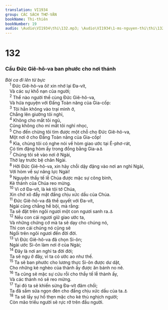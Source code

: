 ```yaml
---
translation: VI1934
group: CÁC SÁCH THƠ-VĂN
bookName: Thi-thiên 
bookNumber: 19
audio: \Audio\VI1934\thi\132.mp3; \Audio\VI1934\1-ms-nguyen-thi\thi\132.mp3
---
```


<div class="title"><h1>132</h1><h3>Cầu Đức Giê-hô-va ban phước cho nơi thánh</h3><i>Bài ca đi lên từ bực</i></div>
<span class="verse thi_132_1"> <sup>1</sup> Đức Giê-hô-va ôi! xin nhớ lại Đa-vít, <br/> Và các sự khổ nạn của người; <br/></span>
<span class="verse thi_132_2"> <sup>2</sup> Thể nào người thề cùng Đức Giê-hô-va, <br/> Và hứa nguyện với Đấng Toàn năng của Gia-cốp: <br/></span>
<span class="verse thi_132_3"> <sup>3</sup> Tôi hẳn không vào trại mình ở, <br/> Chẳng lên giường tôi nghỉ, <br/></span>
<span class="verse thi_132_4"> <sup>4</sup> Không cho mắt tôi ngủ, <br/> Cũng không cho mí mắt tôi nghỉ nhọc, <br/></span>
<span class="verse thi_132_5"> <sup>5</sup> Cho đến chừng tôi tìm được một chỗ cho Đức Giê-hô-va, <br/> Một nơi ở cho Đấng Toàn năng của Gia-cốp! <br/></span>
<span class="verse thi_132_6"> <sup>6</sup> Kìa, chúng tôi có nghe nói về hòm giao ước tại Ê-phơ-rát, <br/> Có tìm đặng hòm ấy trong đồng bằng Gia-a<a data-toggle="tooltip" data-placement="bottom" title="2Su 6:41-42">⚓</a><br/></span>
<span class="verse thi_132_7"> <sup>7</sup> Chúng tôi sẽ vào nơi ở Ngài, <br/> Thờ lạy trước bệ chân Ngài. <br/></span>
<span class="verse thi_132_8"> <sup>8</sup> Hỡi Đức Giê-hô-va, xin hãy chỗi dậy đặng vào nơi an nghỉ Ngài, <br/> Với hòm về sự năng lực Ngài! <br/></span>
<span class="verse thi_132_9"> <sup>9</sup> Nguyện thầy tế lễ Chúa được mặc sự công bình, <br/> Kẻ thánh của Chúa reo mừng. <br/></span>
<span class="verse thi_132_10"> <sup>10</sup> Vì cớ Đa-vít, là kẻ tôi tớ Chúa, <br/> Xin chớ xô đẩy mặt đấng chịu xức dầu của Chúa. <br/></span>
<span class="verse thi_132_11"> <sup>11</sup> Đức Giê-hô-va đã thề quyết với Đa-vít, <br/> Ngài cũng chẳng hề bội, mà rằng: <br/> Ta sẽ đặt trên ngôi ngươi một con ngươi sanh ra.<a data-toggle="tooltip" data-placement="bottom" title="2Sa 7:12-16; 1Su 17:11-14; Thi 89:3-4; Cong 2:30">⚓</a><br/></span>
<span class="verse thi_132_12"> <sup>12</sup> Nếu con cái ngươi giữ giao ước ta, <br/> Và những chứng cớ mà ta sẽ dạy cho chúng nó, <br/> Thì con cái chúng nó cũng sẽ <br/> Ngồi trên ngôi ngươi đến đời đời. <br/></span>
<span class="verse thi_132_13"> <sup>13</sup> Vì Đức Giê-hô-va đã chọn Si-ôn; <br/> Ngài ước Si-ôn làm nơi ở của Ngài; <br/></span>
<span class="verse thi_132_14"> <sup>14</sup> Đây là nơi an nghỉ ta đời đời; <br/> Ta sẽ ngụ ở đây, vì ta có ước ao như thế. <br/></span>
<span class="verse thi_132_15"> <sup>15</sup> Ta sẽ ban phước cho lương thực Si-ôn được dư dật, <br/> Cho những kẻ nghèo của thành ấy được ăn bánh no nê. <br/></span>
<span class="verse thi_132_16"> <sup>16</sup> Ta cũng sẽ mặc sự cứu rỗi cho thầy tế lễ thành ấy, <br/> Và các thánh nó sẽ reo mừng. <br/></span>
<span class="verse thi_132_17"> <sup>17</sup> Tại đó ta sẽ khiến sừng Đa-vít đâm chồi; <br/> Ta đã sắm sửa ngọn đèn cho đấng chịu xức dầu của ta.<a data-toggle="tooltip" data-placement="bottom" title="1Vua 11:36">⚓</a><br/></span>
<span class="verse thi_132_18"> <sup>18</sup> Ta sẽ lấy sự hổ thẹn mặc cho kẻ thù nghịch người; <br/> Còn mão triều người sẽ rực rỡ trên đầu người. <br/></span>
